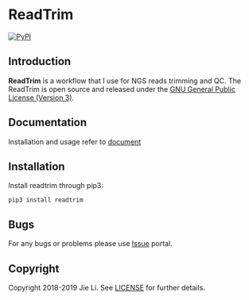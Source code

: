 # ReadTrim
[![PyPI](https://shields.io/pypi/v/readtrim.svg)](https://pypi.org/project/readtrim)

## Introduction
**ReadTrim** is a workflow that I use for NGS reads trimming and QC.
The ReadTrim is open source and released under the [GNU General Public License (Version 3)](https://pypi.org/project/readtrim/).

## Documentation
Installation and usage refer to [document](docs/documentation.md)

## Installation
Install readtrim through pip3:
```
pip3 install readtrim
```

## Bugs
For any bugs or problems please use [Issue](https://github.com/jlli6t/ReadTrim/issues) portal.

## Copyright
Copyright 2018-2019 Jie Li. See [LICENSE](./LICENSE) for further details.
